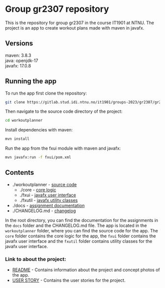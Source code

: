 # Group gr2307 repository

This is the repository for group gr2307 in the course IT1901 at NTNU. The project is an app to create workout plans made with maven in javafx.

## Versions

maven: 3.8.3 \
java: openjdk-17 \
javafx: 17.0.8

## Running the app

To run the app first clone the repository:

```bash
git clone https://gitlab.stud.idi.ntnu.no/it1901/groups-2023/gr2307/gr2307.git
```

Then navigate to the source code directory of the project:

```bash
cd workoutplanner
```

Install dependencies with maven:

```bash
mvn install
```

Run the app from the fxui module with maven and javafx:

```bash
mvn javafx:run -f fxui/pom.xml
```

## Contents

- ./workoutplanner - [source code](./workoutplanner)
  - ./core - [core logic](./workoutplanner/core)
  - ./fxui - [javafx user interface](./workoutplanner/fxui)
  - ./fxutil - [javafx utility classes](./workoutplanner/fxutil)
- ./docs - [assignment documentation](./docs)
- ./CHANGELOG.md - [changelog](./changelog)

In the root directory, you can find the documentation for the assignments in the `docs` folder and the CHANGELOG.md file. The app is located in the `workoutplanner` folder, where you can find the source code for the app. The `core` folder contains the core logic for the app, the `fxui` folder contains the javafx user interface and the `fxutil` folder contains utility classes for the javafx user interface.

### Link to about the project:

- [README](workoutplanner/README.md) - Contains information about the project and concept photos of the app.
- [USER STORY](workoutplanner/USER_STORY.md) - Contains the user stories for the project.
